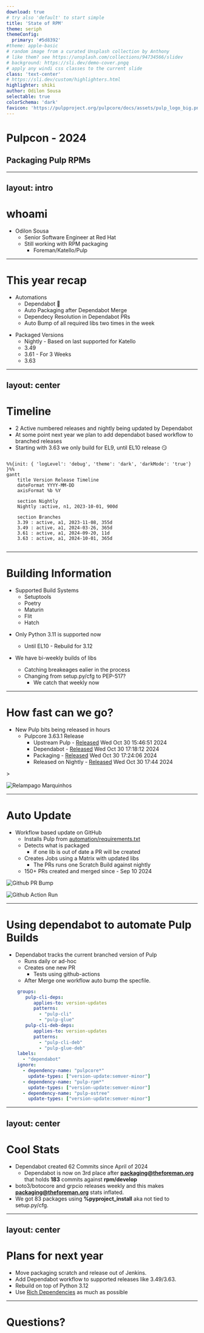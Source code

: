 ```yaml
---
download: true
# try also 'default' to start simple
title: 'State of RPM'
theme: seriph
themeConfig:
  primary: '#5d8392'
#theme: apple-basic
# random image from a curated Unsplash collection by Anthony
# like them? see https://unsplash.com/collections/94734566/slidev
# background: https://sli.dev/demo-cover.pngq
# apply any windi css classes to the current slide
class: 'text-center'
# https://sli.dev/custom/highlighters.html
highlighter: shiki
author: Odilon Sousa
selectable: true
colorSchema: 'dark'
favicon: 'https://pulpproject.org/pulpcore/docs/assets/pulp_logo_big.png'
---
```


# Pulpcon - 2024

## Packaging Pulp RPMs

---
layout: intro
---

# whoami

- Odilon Sousa
  - Senior Software Engineer at Red Hat
  - Still working with RPM packaging
    - Foreman/Katello/Pulp

---

# This year recap

<div grid="~ cols-2 gap-2" m="-t-2">
<div v-click>

- Automations
  - Dependabot 🤖
  - Auto Packaging after Dependabot Merge
  - Dependecy Resolution in Dependabot PRs
  - Auto Bump of all required libs two times in the week

</div>

<div v-click>

- Packaged Versions
  - Nightly - Based on last supported for Katello
  - 3.49
  - 3.61 - For 3 Weeks
  - 3.63

</div>
</div>

---
layout: center
---
# Timeline

<div v-click>

* 2 Active numbered releases and nightly being updated by Dependabot
* At some point next year we plan to add dependabot based workflow to branched releases
* Starting with 3.63 we only build for EL9, until EL10 release 😏

</div>

<div v-click>

```mermaid

%%{init: { 'logLevel': 'debug', 'theme': 'dark', 'darkMode': 'true'} }%%
gantt
    title Version Release Timeline
    dateFormat YYYY-MM-DD
    axisFormat %b %Y

    section Nightly
    Nightly :active, n1, 2023-10-01, 900d

    section Branches
    3.39 : active, a1, 2023-11-08, 355d
    3.49 : active, a1, 2024-03-26, 365d
    3.61 : active, a1, 2024-09-20, 11d
    3.63 : active, a1, 2024-10-01, 365d


```

</div>

---

# Building Information

<div grid="~ cols-2 gap-2" m="-t-2">
<div v-click>

- Supported Build Systems
  - Setuptools
  - Poetry
  - Maturin
  - Flit
  - Hatch

</div>

<div v-click>

* Only Python 3.11 is supported now
  * Until EL10 - Rebuild for 3.12

* We have bi-weekly builds of libs
  * Catching breakeages ealier in the process
  * Changing from setup.py/cfg to PEP-517? 
    * We catch that weekly now



</div>
</div>

---

# How fast can we go?

<div grid="~ cols-2 gap-2" m="-t-2">
<div v-click>


* New Pulp bits being released in hours
  * Pulpcore 3.63.1 Release
    * Upstream Pulp - [Released](https://github.com/pulp/pulpcore/commit/570950de0aa6c262e99b33792913a706a671fc5c) Wed Oct 30 15:46:51 2024
    * Dependabot - [Released](https://github.com/theforeman/pulpcore-packaging/commit/231f789dfd3490b84bb52a91f70aadeabe058889) Wed Oct 30 17:18:12 2024
    * Packaging - [Released](https://github.com/theforeman/pulpcore-packaging/pull/1419) Wed Oct 30 17:24:06 2024
    * Released on Nightly - [Released](https://copr.fedorainfracloud.org/coprs/g/theforeman/pulpcore-nightly-staging/build/8191052/) Wed Oct 30 17:44 2024

</div>

<div v-click>>

![Relampago Marquinhos](https://media1.tenor.com/m/l6CJxGWdYAoAAAAd/speed-i-am-speed.gif)

</div>

</div>

---

# Auto Update

<div grid="~ cols-2 gap-2" m="-t-8">
<div v-click>


* Workflow based update on GitHub
  * Installs Pulp from [automation/requirements.txt](https://github.com/theforeman/pulpcore-packaging/blob/rpm/develop/automation/requirements.txt)
  * Detects what is packaged
    * if one lib is out of date a PR will be created
  * Creates Jobs using a Matrix with updated libs
    * The PRs runs one Scratch Build against nightly
  * 150+ PRs created and merged since - Sep 10 2024
</div>

<div v-click>

![Github PR Bump](/images/update-bot-pulp.png)

![Github Action Run](/images/gh-action-run.png)

</div>
</div>


---

# Using dependabot to automate Pulp Builds

<div grid="~ cols-2 gap-2" m="-t-2">
<div v-click>

* Dependabot tracks the current branched version of Pulp
  * Runs daily or ad-hoc
  * Creates one new PR
    * Tests using github-actions
  * After Merge one workflow auto bump the specfile.


</div>


<div v-click>

```yaml  
    groups:
       pulp-cli-deps:
          applies-to: version-updates
          patterns:
            - "pulp-cli"
            - "pulp-glue"
       pulp-cli-deb-deps:
          applies-to: version-updates
          patterns:
            - "pulp-cli-deb"
            - "pulp-glue-deb"
    labels:
      - "dependabot"
    ignore:
      - dependency-name: "pulpcore*"
        update-types: ["version-update:semver-minor"]
      - dependency-name: "pulp-rpm*"
        update-types: ["version-update:semver-minor"]
      - dependency-name: "pulp-ostree"
        update-types: ["version-update:semver-minor"]
```

</div>

</div>


---
layout: center
---
# Cool Stats

* Dependabot created 62 Commits since April of 2024
  * Dependabot is now on 3rd place after **packaging@theforeman.org** that holds **183** commits against **rpm/develop**
* boto3/botocore and grpcio releases weekly and this makes **packaging@theforeman.org** stats inflated.
* We got 83 packages using **%pyproject_install** aka not tied to setup.py/cfg.


---
layout: center
---

# Plans for next year

* Move packaging scratch and release out of Jenkins.
* Add Dependabot workflow to supported releases like 3.49/3.63.
* Rebuild on top of Python 3.12
* Use [Rich Dependencies](https://docs.fedoraproject.org/en-US/packaging-guidelines/Python/#Automatically-generated-dependencies) as much as possible

---

# Questions?